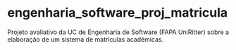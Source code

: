 # engenharia_software_proj_matricula
Projeto avaliativo da UC de Engenharia de Software (FAPA UniRitter) sobre a elaboração de um sistema de matrículas acadêmicas.
